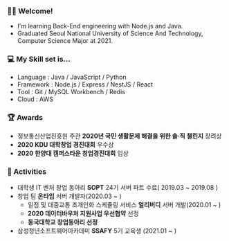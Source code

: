 ### :man_artist: Welcome!

- I'm learning Back-End engineering with Node.js and Java.
- Graduated Seoul National University of Science And Technology, Computer Science Major at 2021.

### :computer: My Skill set is...

- Language : Java / JavaScript / Python
- Framework : Node.js / Express / NestJS / React
- Tool : Git / MySQL Workbench / Redis
- Cloud : AWS

### :trophy: Awards

- 정보통신산업진흥원 주관 **2020년 국민 생활문제 해결을 위한 솔‧직 챌린지** 장려상
- **2020 KDU 대학창업 경진대회** 우수상
- **2020 한양대 캠퍼스타운 창업경진대회** 입상

### :art: Activities

- 대학생 IT 벤처 창업 동아리 **SOPT** 24기 서버 파트 수료( 2019.03 ~ 2019.08 )
- 창업 팀 **온타임** 서버 개발자(2020.03 ~ )
  - 일정 및 대중교통 초개인화 스케쥴링 서비스 **얼리버디** 서버 개발(2020.01 ~ )
  - **2020 데이터바우처 지원사업 우선협약** 선정
  - **동국대학교 창업동아리 선정**
- 삼성청년소프트웨어아카데미 **SSAFY** 5기 교육생 (2021.01 ~ )

